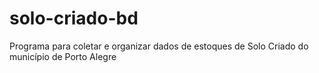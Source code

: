 # solo-criado-bd
 Programa para coletar e organizar dados de estoques de Solo Criado do município de Porto Alegre
